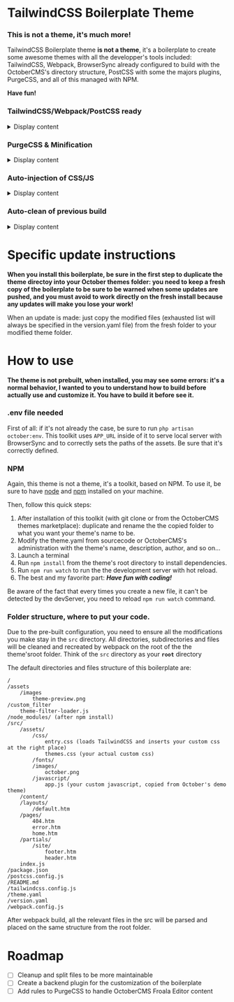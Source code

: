 TailwindCSS Boilerplate Theme
=============================

### This is not a theme, it's much more!

TailwindCSS Boilerplate theme **is not a theme**, it's a boilerplate to create some awesome themes with all the developper's tools included: TailwindCSS, Webpack, BrowserSync already configured to build with the OctoberCMS's directory structure, PostCSS with some the majors plugins, PurgeCSS, and all of this managed with NPM.

**Have fun!**

### TailwindCSS/Webpack/PostCSS ready
<details><summary>Display content</summary>
TailwindCSS, Webpack and PostCSS is already installed and pre-configured to work together. Each configuration file is pre-built but customizable.

This boilerplate comes with webpack and fully customised `webpack.config.js` file for OctoberCMS to manage all your assets: css, javascript, images, fonts and also all your template files: **Webpack will walk through all your directories and subdirectories** present in your theme folder to compile the .htm, .html and .txt files to catch all the assets dependencies you may have added in them!

PostCSS is the prepocessor of this boilerplate with the most used plugins. Feel free to add the plugins you want into the `postcss.config.js`
</details>

### PurgeCSS & Minification
<details><summary>Display content</summary>
To ensure the optimization of your final theme, all unused CSS will be removed with PurgeCSS, and all the JS and CSS files will be minified
</details>

### Auto-injection of CSS/JS
<details><summary>Display content</summary>
**All the files presents in the layouts directory** will **receive the CSS/JS** due to the Webpack auto-injection and a special rule for this directory.
</details>

### Auto-clean of previous build
<details><summary>Display content</summary>
This boilerplate uses `clean-webpack-plugin` to ensure you don't have any useless files in your theme folder. Your files is cleaned on every build webpack makes.
</details>

Specific update instructions
==========

**When you install this boilerplate, be sure in the first step to duplicate the theme directoy into your October themes folder: you need to keep a fresh copy of the boilerplate to be sure to be warned when some updates are pushed, and you must avoid to work directly on the fresh install because any updates will make you lose your work!**

When an update is made: just copy the modified files (exhausted list will always be specified in the version.yaml file) from the fresh folder to your modified theme folder.

How to use
==========

**The theme is not prebuilt, when installed, you may see some errors: it's a normal behavior, I wanted to you to understand how to build before actually use and customize it.
You have to build it before see it.**

### .env file needed
First of all: if it's not already the case, be sure to run `php artisan october:env`. This toolkit uses `APP_URL` inside of it to serve local server with BrowserSync and to correctly sets the paths of the assets. Be sure that it's correctly defined.

### NPM
Again, this theme is not a theme, it's a toolkit, based on NPM. To use it, be sure to have [node](https://github.com/nodejs/node) and [npm](https://github.com/npm/cli) installed on your machine.

Then, follow this quick steps:

1. After installation of this toolkit (with git clone or from the OctoberCMS themes marketplace): duplicate and rename the the copied folder to what you want your theme's name to be.
2. Modify the theme.yaml from sourcecode or OctoberCMS's administration with the theme's name, description, author, and so on...
3. Launch a terminal
4. Run `npm install` from the theme's root directory to install dependencies.
5. Run `npm run watch` to run the the development server with hot reload.
6. The best and my favorite part: ***Have fun with coding!***

Be aware of the fact that every times you create a new file, it can't be detected by the devServer, you need to reload `npm run watch` command.

### Folder structure, where to put your code.
Due to the pre-built configuration, you need to ensure all the modifications you make stay in the `src` directory. All directories, subdirectories and files will be cleaned and recreated by webpack on the root of the the theme'sroot folder. Think of the `src` directory as your **`root`** directory

The default directories and files structure of this boilerplate are:
```
/
/assets
    /images
        theme-preview.png
/custom_filter
    theme-filter-loader.js
/node_modules/ (after npm install)
/src/
    /assets/
        /css/
            entry.css (loads TailwindCSS and inserts your custom css at the right place)
            themes.css (your actual custom css)
        /fonts/
        /images/
            october.png
        /javascript/
            app.js (your custom javascript, copied from October's demo theme)
    /content/
    /layouts/
        /default.htm
    /pages/
        404.htm
        error.htm
        home.htm
    /partials/
        /site/
            footer.htm
            header.htm
    index.js
/package.json
/postcss.config.js
/README.md
/tailwindcss.config.js
/theme.yaml
/version.yaml
/webpack.config.js
```

After webpack build, all the relevant files in the src will be parsed and placed on the same structure from the root folder.

Roadmap
==========
* [ ] Cleanup and split files to be more maintainable
* [ ] Create a backend plugin for the customization of the boilerplate
* [ ] Add rules to PurgeCSS to handle OctoberCMS Froala Editor content
